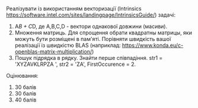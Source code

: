 Реалізувати із використанням векторизації (Intrinsics https://software.intel.com/sites/landingpage/IntrinsicsGuide/) задачі:

1) A*B + C*D, де A,B,C,D - вектори однакової довжини (масиви).
2) Множення матриць. Для спрощення обрати квадратны матрицы, яки можуть бути розміщені в пам'яті. Порівняти швидкість вашої реалізації із швидкістю BLAS (наприклад: https://www.konda.eu/c-openblas-matrix-multiplication/)
3) Пошук підрядка в рядку. Знайти перше співпадіння. str1 = 'XYZAVKLRPZA ', str2 = 'ZA', FirstOccurence = 2.

Оцінювання:
1) 30 балів
2) 30 балів
3) 40 балів
